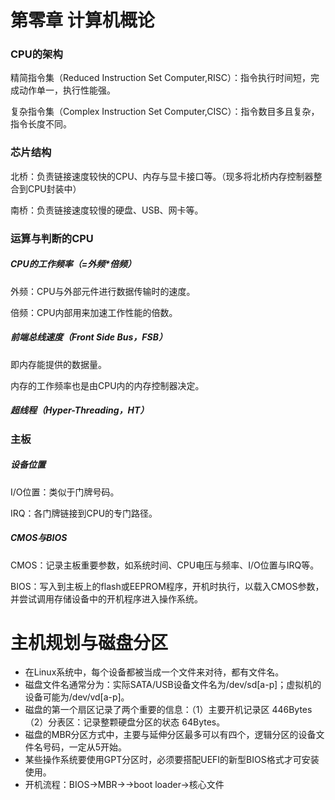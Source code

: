 # 第零章  计算机概论

### CPU的架构

精简指令集（Reduced Instruction Set Computer,RISC）：指令执行时间短，完成动作单一，执行性能强。

复杂指令集（Complex Instruction Set Computer,CISC）：指令数目多且复杂，指令长度不同。

### 芯片结构

北桥：负责链接速度较快的CPU、内存与显卡接口等。（现多将北桥内存控制器整合到CPU封装中）

南桥：负责链接速度较慢的硬盘、USB、网卡等。

### 运算与判断的CPU

##### CPU的工作频率（=外频*倍频）

外频：CPU与外部元件进行数据传输时的速度。

倍频：CPU内部用来加速工作性能的倍数。

##### 前端总线速度（Front Side Bus，FSB）

即内存能提供的数据量。

内存的工作频率也是由CPU内的内存控制器决定。

##### 超线程（Hyper-Threading，HT）

### 主板

##### 设备位置

I/O位置：类似于门牌号码。

IRQ：各门牌链接到CPU的专门路径。

##### CMOS与BIOS

CMOS：记录主板重要参数，如系统时间、CPU电压与频率、I/O位置与IRQ等。

BIOS：写入到主板上的flash或EEPROM程序，开机时执行，以载入CMOS参数，并尝试调用存储设备中的开机程序进入操作系统。

# 主机规划与磁盘分区
* 在Linux系统中，每个设备都被当成一个文件来对待，都有文件名。
* 磁盘文件名通常分为：实际SATA/USB设备文件名为/dev/sd[a-p]；虚拟机的设备可能为/dev/vd[a-p]。
*  磁盘的第一个扇区记录了两个重要的信息：（1）主要开机记录区 446Bytes （2）分表区：记录整颗硬盘分区的状态 64Bytes。
*  磁盘的MBR分区方式中，主要与延伸分区最多可以有四个，逻辑分区的设备文件名号码，一定从5开始。
*  某些操作系统要使用GPT分区时，必须要搭配UEFI的新型BIOS格式才可安装使用。
*  开机流程：BIOS->MBR->->boot loader->核心文件
